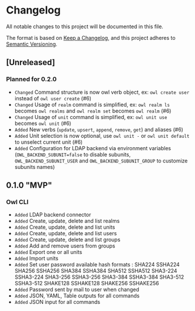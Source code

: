 # Changelog

All notable changes to this project will be documented in this file.

The format is based on [Keep a Changelog](https://keepachangelog.com/en/1.0.0/),
and this project adheres to [Semantic Versioning](https://semver.org/spec/v2.0.0.html).

## [Unreleased]

### Planned for 0.2.0

- `Changed` Command structure is now owl verb object, ex: `owl create user` instead of `owl user create` (#6)
- `Changed` Usage of `realm` command is simplified, ex: `owl realm ls` becomes `owl realms` and `owl realm set` becomes `owl realm` (#6)
- `Changed` Usage of `unit` command is simplified, ex: `owl unit use` becomes `owl unit` (#6)
- `Added` New verbs (`update`, `upsert`, `append`, `remove`, `get`) and aliases (#6)
- `Added` Unit selection is now optional, use `owl unit -` or `owl unit default` to unselect current unit (#6)
- `Added` Configuration for LDAP backend via environment variables (`OWL_BACKEND_SUBUNIT=false` to disable subunits, `OWL_BACKEND_SUBUNIT_USER` and `OWL_BACKEND_SUBUNIT_GROUP` to customize subunits names)

## 0.1.0 "MVP"

### Owl CLI

- `Added` LDAP backend connector
- `Added` Create, update, delete and list realms
- `Added` Create, update, delete and list units
- `Added` Create, update, delete and list users
- `Added` Create, update, delete and list groups
- `Added` Add and remove users from groups
- `Added` Export one or all units
- `Added` Import units
- `Added` Set user password available hash formats : SHA224 SSHA224 SHA256 SSHA256 SHA384 SSHA384 SHA512 SSHA512 SHA3-224 SSHA3-224 SHA3-256 SSHA3-256 SHA3-384 SSHA3-384 SHA3-512 SSHA3-512 SHAKE128 SSHAKE128 SHAKE256 SSHAKE256
- `Added` Password sent by mail to user when changed
- `Added` JSON, YAML, Table outputs for all commands
- `Added` JSON input for all commands
